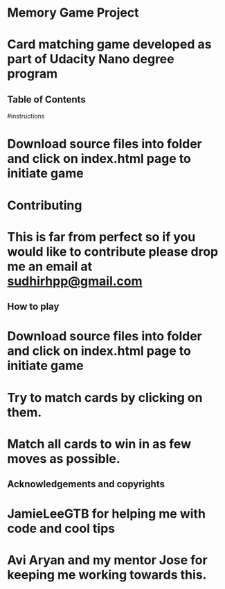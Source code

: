 # Memory Game Project 
# Card matching game developed as part of Udacity Nano degree program


## Table of Contents

#instructions
# Download source files into folder and click on index.html page to initiate game

# Contributing
# This is far from perfect so if you would like to contribute please drop me an email at sudhirhpp@gmail.com

## How to play

# Download source files into folder and click on index.html page to initiate game
# Try to match cards by clicking on them.
# Match all cards to win in as few moves as possible.

## Acknowledgements and copyrights
# JamieLeeGTB for helping me with code and cool tips
# Avi Aryan and my mentor Jose for keeping me working towards this.


